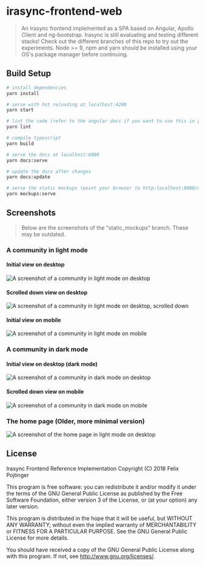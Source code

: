 # irasync-frontend-web

> An Irasync frontend implemented as a SPA based on Angular, Apollo Client and ng-bootstrap.
> Irasync is still evaluating and testing different stacks! Check out the different branches of this repo to try out the experiments.
> Node >= 9, npm and yarn should be installed using your OS's package manager before continuing.

## Build Setup

```bash
# install dependencies
yarn install

# serve with hot reloading at localhost:4200
yarn start

# lint the code (refer to the angular docs if you want to use this in your IDE)
yarn lint

# compile typescript
yarn build

# serve the docs at localhost:8080
yarn docs:serve

# update the docs after changes
yarn docs:update

# serve the static mockups (point your browser to http:localhost:8080/c/cyberpunk.html or http:localhost:8080/c/cyberpunk-dark.html to look at the styling)
yarn mockups:serve
```

## Screenshots

> Below are the screenshots of the "static_mockups" branch. These may be outdated.

### A community in light mode

#### Initial view on desktop

![A screenshot of a community in light mode on desktop](screenshots/screenshot_c_cyberpunk_light_lg_top.jpg)

#### Scrolled down view on desktop

![A screenshot of a community in light mode on desktop, scrolled down](screenshots/screenshot_c_cyberpunk_light_lg_bottom.png)

#### Initial view on mobile

![A screenshot of a community in light mode on mobile](screenshots/screenshot_c_cyberpunk_light_sm.png)

### A community in dark mode

#### Initial view on desktop (dark mode)

![A screenshot of a community in dark mode on desktop](screenshots/screenshot_c_cyberpunk_dark_lg_top.jpg)

#### Scrolled down view on mobile

![A screenshot of a community in dark mode on mobile](screenshots/screenshot_c_cyberpunk_dark_sm_bottom.png)

### The home page (Older, more minimal version)

![A screenshot of the home page in light mode on desktop](screenshots/screenshot_home_light_lg.png)

## License

Irasync Frontend Reference Implementation
Copyright (C) 2018 Felix Pojtinger

This program is free software: you can redistribute it and/or modify
it under the terms of the GNU General Public License as published by
the Free Software Foundation, either version 3 of the License, or
(at your option) any later version.

This program is distributed in the hope that it will be useful,
but WITHOUT ANY WARRANTY; without even the implied warranty of
MERCHANTABILITY or FITNESS FOR A PARTICULAR PURPOSE.  See the
GNU General Public License for more details.

You should have received a copy of the GNU General Public License
along with this program.  If not, see <http://www.gnu.org/licenses/>.
